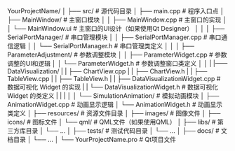YourProjectName/
│
├── src/                         # 源代码目录
│   ├── main.cpp                 # 程序入口点
│   ├── MainWindow/              # 主窗口模块
│   │   ├── MainWindow.cpp       # 主窗口的实现
│   │   └── MainWindow.ui        # 主窗口的UI设计（如果使用Qt Designer）
│   │
│   ├── SerialPortManager/       # 串口管理模块
│   │   ├── SerialPortManager.cpp # 串口通信逻辑
│   │   └── SerialPortManager.h   # 串口管理类定义
│   │
│   ├── ParameterAdjustment/     # 参数调整模块
│   │   ├── ParameterWidget.cpp   # 参数调整的UI和逻辑
│   │   └── ParameterWidget.h     # 参数调整窗口类定义
│   │
|   |—— DataVisualization/
|   |   ├── ChartView.cpp
|   |   ├── ChartView.h
|   |   ├── TableView.cpp
|   |   ├── TableView.h
|   |   ├── DataVisualizationWidget.cpp  # 数据可视化 Widget 的实现
|   |   └── DataVisualizationWidget.h    # 数据可视化 Widget 的类定义
|   |
|   │
│   └── SimulationAnimation/     # 模拟动画模块
│       ├── AnimationWidget.cpp  # 动画显示逻辑
│       └── AnimationWidget.h    # 动画显示类定义
│
├── resources/                   # 资源文件目录
│   ├── images/                  # 图像文件
│   ├── icons/                   # 图标文件
│   └── qml/                     # QML文件（如果使用QML）
│
├── libs/                        # 第三方库目录
│   └── ...
│
├── tests/                       # 测试代码目录
│   └── ...
│
├── docs/                        # 文档目录
│   └── ...
│
└── YourProjectName.pro          # Qt项目文件
